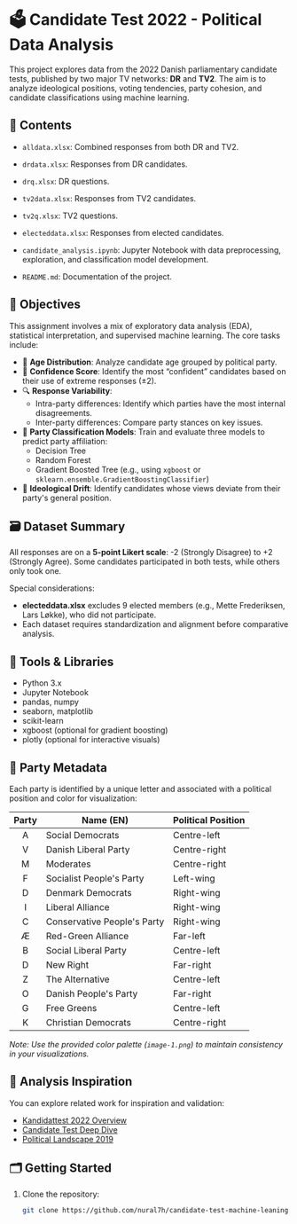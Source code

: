 # 🗳️ Candidate Test 2022 - Political Data Analysis

This project explores data from the 2022 Danish parliamentary candidate tests, published by two major TV networks: **DR** and **TV2**. The aim is to analyze ideological positions, voting tendencies, party cohesion, and candidate classifications using machine learning.

## 📁 Contents

- `alldata.xlsx`: Combined responses from both DR and TV2.
- `drdata.xlsx`: Responses from DR candidates.
- `drq.xlsx`: DR questions.
- `tv2data.xlsx`: Responses from TV2 candidates.
- `tv2q.xlsx`: TV2 questions.
- `electeddata.xlsx`: Responses from elected candidates.

- `candidate_analysis.ipynb`: Jupyter Notebook with data preprocessing, exploration, and classification model development.
- `README.md`: Documentation of the project.

## 🎯 Objectives

This assignment involves a mix of exploratory data analysis (EDA), statistical interpretation, and supervised machine learning. The core tasks include:

- 🧓 **Age Distribution**: Analyze candidate age grouped by political party.
- 💬 **Confidence Score**: Identify the most “confident” candidates based on their use of extreme responses (±2).
- 🔍 **Response Variability**:
  - Intra-party differences: Identify which parties have the most internal disagreements.
  - Inter-party differences: Compare party stances on key issues.
- 🤖 **Party Classification Models**:
  Train and evaluate three models to predict party affiliation:
  - Decision Tree
  - Random Forest
  - Gradient Boosted Tree (e.g., using `xgboost` or `sklearn.ensemble.GradientBoostingClassifier`)
- 🧭 **Ideological Drift**: Identify candidates whose views deviate from their party's general position.

## 🗃️ Dataset Summary

All responses are on a **5-point Likert scale**: -2 (Strongly Disagree) to +2 (Strongly Agree). Some candidates participated in both tests, while others only took one.

Special considerations:
- **electeddata.xlsx** excludes 9 elected members (e.g., Mette Frederiksen, Lars Løkke), who did not participate.
- Each dataset requires standardization and alignment before comparative analysis.

## 🧪 Tools & Libraries

- Python 3.x
- Jupyter Notebook
- pandas, numpy
- seaborn, matplotlib
- scikit-learn
- xgboost (optional for gradient boosting)
- plotly (optional for interactive visuals)

## 🎨 Party Metadata

Each party is identified by a unique letter and associated with a political position and color for visualization:

| Party | Name (EN) | Political Position |
| :-: | ------------------------- | ---------------- |
| A | Social Democrats           | Centre-left      |
| V | Danish Liberal Party       | Centre-right     |
| M | Moderates                  | Centre-right     |
| F | Socialist People's Party   | Left-wing        |
| D | Denmark Democrats          | Right-wing       |
| I | Liberal Alliance           | Right-wing       |
| C | Conservative People's Party| Right-wing       |
| Æ | Red-Green Alliance         | Far-left         |
| B | Social Liberal Party       | Centre-left      |
| D | New Right                  | Far-right        |
| Z | The Alternative            | Centre-left      |
| O | Danish People's Party      | Far-right        |
| G | Free Greens                | Centre-left      |
| K | Christian Democrats        | Centre-right     |

*Note: Use the provided color palette (`image-1.png`) to maintain consistency in your visualizations.*

## 🧭 Analysis Inspiration

You can explore related work for inspiration and validation:

- [Kandidattest 2022 Overview](https://v2022.dumdata.dk/)
- [Candidate Test Deep Dive](https://kwedel.github.io/kandidattest2022/)
- [Political Landscape 2019](https://kwedel.github.io/kandidattest2019/)

## 🗂️ Getting Started

1. Clone the repository:
   ```bash
   git clone https://github.com/nural7h/candidate-test-machine-leaning
